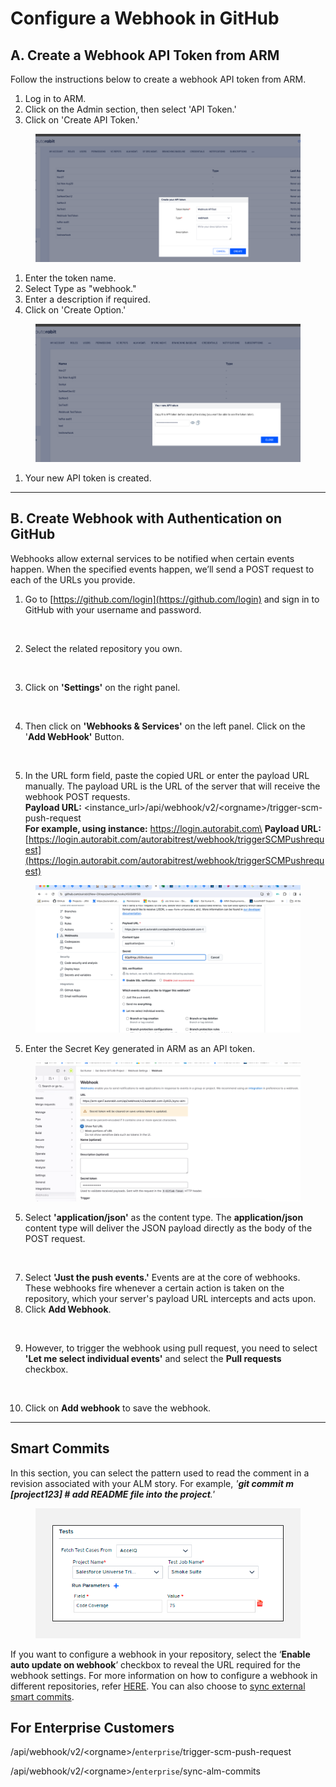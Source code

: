# Configure a Webhook in GitHub

## A. Create a Webhook API Token from ARM

Follow the instructions below to create a webhook API token from ARM.

1. Log in to ARM.
2. Click on the Admin section, then select 'API Token.'
3. Click on 'Create API Token.'

<figure><img src="../../../../../.gitbook/assets/image (1) (1) (1) (1) (1) (1) (1) (1) (1) (1) (1).png" alt=""><figcaption></figcaption></figure>

1. Enter the token name.
2. Select Type as "webhook."
3. Enter a description if required.
4. Click on 'Create Option.'

<figure><img src="../../../../../.gitbook/assets/image (4) (1) (1) (1) (1) (1) (1).png" alt=""><figcaption></figcaption></figure>

1. Your new API token is created.

***

## B. Create Webhook with Authentication on GitHub

Webhooks allow external services to be notified when certain events happen. When the specified events happen, we’ll send a POST request to each of the URLs you provide.

1. Go to [https://github.com/login](https://github.com/login) and sign in to GitHub with your username and password.

<figure><img src="https://cdn.document360.io/8711f4e7-c040-4616-aac9-d947f87e4619/Images/Documentation/drexHowtoconfigureaWebhookinGITHUBcustom1.png" alt=""><figcaption></figcaption></figure>

2. Select the related repository you own.

<figure><img src="https://cdn.document360.io/8711f4e7-c040-4616-aac9-d947f87e4619/Images/Documentation/drexHowtoconfigureaWebhookinGITHUBcustom21.png" alt=""><figcaption></figcaption></figure>

3. Click on **'Settings'** on the right panel.

<figure><img src="https://cdn.document360.io/8711f4e7-c040-4616-aac9-d947f87e4619/Images/Documentation/drexHowtoconfigureaWebhookinGITHUBcustom31.png" alt=""><figcaption></figcaption></figure>

4. Then click on **'Webhooks & Services'** on the left panel. Click on the '**Add WebHook'** Button.

<figure><img src="https://cdn.document360.io/8711f4e7-c040-4616-aac9-d947f87e4619/Images/Documentation/drexHowtoconfigureaWebhookinGITHUBcustom41.png" alt=""><figcaption></figcaption></figure>

5. In the URL form field, paste the copied URL or enter the payload URL manually. The payload URL is the URL of the server that will receive the webhook POST requests. \
   **Payload URL:** \<instance\_url>/api/webhook/v2/\<orgname>/trigger-scm-push-request\
   **For example, using instance:** https://login.autorabit.com\
   **Payload URL:** [https://login.autorabit.com/autorabitrest/webhook/triggerSCMPushrequest](https://login.autorabit.com/autorabitrest/webhook/triggerSCMPushrequest)

<figure><img src="../../../../../.gitbook/assets/image (2) (1) (1) (1) (1) (1) (1) (1) (1) (1).png" alt=""><figcaption></figcaption></figure>

5. Enter the Secret Key generated in ARM as an API token.

<figure><img src="../../../../../.gitbook/assets/image (3) (1) (1) (1) (1) (1) (1) (1) (1) (1).png" alt=""><figcaption></figcaption></figure>

5. Select **'application/json'** as the content type. The **application/json** content type will deliver the JSON payload directly as the body of the POST request.

<figure><img src="https://cdn.document360.io/8711f4e7-c040-4616-aac9-d947f87e4619/Images/Documentation/drexHowtoconfigureaWebhookinGITHUBcustom61.png" alt=""><figcaption></figcaption></figure>

7. Select **'Just the push events.'** Events are at the core of webhooks. These webhooks fire whenever a certain action is taken on the repository, which your server's payload URL intercepts and acts upon.
8. Click **Add Webhook**.

&#x20;

<div align="left">

<figure><img src="https://cdn.document360.io/8711f4e7-c040-4616-aac9-d947f87e4619/Images/Documentation/drexHowtoconfigureaWebhookinGITHUBcustom71.png" alt="" width="563"><figcaption></figcaption></figure>

</div>

9. However, to trigger the webhook using pull request, you need to select **'Let me select individual events'** and select the **Pull requests** checkbox.

<div align="left">

<figure><img src="https://cdn.document360.io/8711f4e7-c040-4616-aac9-d947f87e4619/Images/Documentation/drexHowtoconfigureaWebhookinGITHUBcustom81.png" alt="" width="375"><figcaption></figcaption></figure>

</div>

10. Click on **Add webhook** to save the webhook.

***

## Smart Commits

In this section, you can select the pattern used to read the comment in a revision associated with your ALM story. For example, _'**git commit m \[project123] # add README file into the project**.'_

<figure><img src="../../../../../.gitbook/assets/image (4) (1) (1) (1) (1) (1) (1) (1).png" alt=""><figcaption></figcaption></figure>

If you want to configure a webhook in your repository, select the ‘**Enable auto update on webhook**’ checkbox to reveal the URL required for the webhook settings. For more information on how to configure a webhook in different repositories, refer [HERE](file://product-guides/arm/arm-features/webhooks). You can also choose to [sync external smart commits](file://product-guides/arm/arm-features/version-control/introduction-to-version-control/version-control-repositories-summary).

## For Enterprise Customers

&#x20;/api/webhook/v2/\<orgname>/`enterprise`/trigger-scm-push-request

/api/webhook/v2/\<orgname>/`enterprise`/sync-alm-commits

&#x20;
